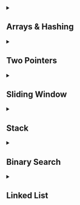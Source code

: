 <details>
<summary> <h2>Arrays & Hashing</h2> </summary>
    
### [Contains Duplicate](https://leetcode.com/problems/contains-duplicate/description/)
    
```python    
class Solution:
    def containsDuplicate(self, nums: List[int]) -> bool:
        dict_a = {}

        for number in nums:
            if number not in dict_a:
                dict_a[number] = 1
            else:
                return True
        
        return False
```
</details>

<details>
<summary> <h2>Two Pointers</h2> </summary>

### [Valid Palindrome](https://leetcode.com/problems/valid-palindrome/description/)

```python
class Solution:
    def isPalindrome(self, s: str) -> bool:
        L = 0
        R = len(s) - 1

        while L < R:
            while L < R and s[L].isalnum() == False:
                L += 1
            while L < R and s[R].isalnum() == False:
                R -= 1
            if s[L].lower() == s[R].lower():
                L += 1
                R -= 1
            else:
                return False
        return True
```

</details>

<details>
<summary> <h2>Sliding Window</h2> </summary>

### [Best Time to Buy and Sell Stock](https://leetcode.com/problems/best-time-to-buy-and-sell-stock/description/)

```python
class Solution:
    def maxProfit(self, prices: List[int]) -> int:
        left = 0
        right = 1
        maxProfit = 0

        while right < len(prices):                          #right pointer is the one that iterates through the list
            if prices[left] < prices[right]:
                profit = prices[right] - prices[left]       #find the profit created if left pointer price is lower than right pointer price
                maxProfit = max(maxProfit, profit)          #chooses the bigger number as the max profit
            else:
                left = right                                #the right pointer is lower price than left, so new lowest price is found
            right += 1                                      #always increment the right pointer so it goes through array
        
        return maxProfit
```
</details>

<details>
<summary> <h2>Stack</h2></summary>

### [Valid Parentheses](https://leetcode.com/problems/valid-parentheses/description/)

```python
class Solution:
    def isValid(self, s: str) -> bool:
        dict_A = {')':'(','}':'{',']':'['}
        stack = []

        for char in s:                            
            if char not in dict_A:                      #if the character is not a key, add to stack
                stack.append(char)
            elif stack and stack[-1] == dict_A[char]:   #else if the stack is not empty and the top of the stack is a pair, pop from stack
                stack.pop()
            else:                                       #not in dict, stack is empty, or the top is not pair, return False
                return False
    
        
        if len(stack) == 0:
            return True
        else:
            return False
```

### Time Complexity

> O(n) — You only iterate through the string once.

### Space Complexity

> O(n) — Stack could store all opening brackets in the worst case.
</details> 

<details>
<summary> <h2>Binary Search</h2></summary>

### [Binary Search](https://leetcode.com/problems/binary-search/description/)

```python
class Solution:
    def search(self, nums: List[int], target: int) -> int:
        L = 0
        R = len(nums) - 1
        while L <= R:                                   #unitl both pointers converge and include the loop where both pointers are the same value
            M = (L + R) // 2
            if nums[M] == target:                       #each loop we want to check if it is the target num first, so we can skip the other lines of code if it is.
                return M
            elif nums[M] > target:                      #move right pointer if the checked middle value if greater than target num
                R = M - 1
            else:                                       #move left pointer if the checked middle is less than target num
                L = M + 1
        return -1

```

### Time Complexity

> O(logn) - You cut the possible iterations in half each loop

### Space Complexity

> O(1) - Uses 3 integers as extra space, L, M, R

</details> 

<details>
<summary> <h2>Linked List</h2></summary>

### [Reverse Linked List](https://leetcode.com/problems/reverse-linked-list/description/)

```python
# Definition for singly-linked list.
# class ListNode:
#     def __init__(self, val=0, next=None):
#         self.val = val
#         self.next = next

class Solution:
    def reverseList(self, head: Optional[ListNode]) -> Optional[ListNode]:
        curr = head
        prev = None

        while curr:
            temp = curr.next    #temp node set as the curr nodes next node to be used to traverse forward
            curr.next = prev    #curr node points to previous node, changing the direction of the list
            prev = curr         #prev node set as the current node
            curr = temp         #curr becomes the next node
            
        return prev   
```

I have a pretty tough time on linked lists